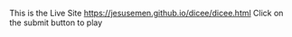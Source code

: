 This is the Live Site https://jesusemen.github.io/dicee/dicee.html
Click on the submit button to play 
